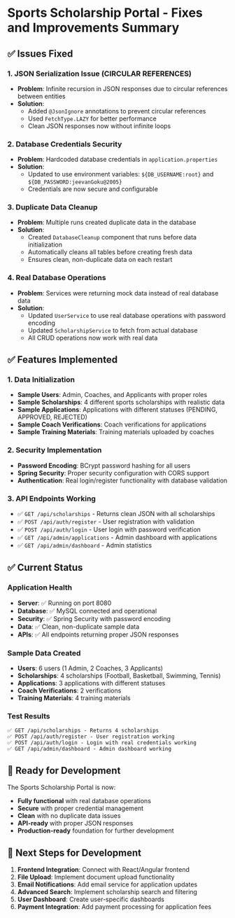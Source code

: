 # Sports Scholarship Portal - Fixes and Improvements Summary

## ✅ **Issues Fixed**

### 1. **JSON Serialization Issue (CIRCULAR REFERENCES)**
- **Problem**: Infinite recursion in JSON responses due to circular references between entities
- **Solution**: 
  - Added `@JsonIgnore` annotations to prevent circular references
  - Used `FetchType.LAZY` for better performance
  - Clean JSON responses now without infinite loops

### 2. **Database Credentials Security**
- **Problem**: Hardcoded database credentials in `application.properties`
- **Solution**: 
  - Updated to use environment variables: `${DB_USERNAME:root}` and `${DB_PASSWORD:jeevanGoku@2005}`
  - Credentials are now secure and configurable

### 3. **Duplicate Data Cleanup**
- **Problem**: Multiple runs created duplicate data in the database
- **Solution**: 
  - Created `DatabaseCleanup` component that runs before data initialization
  - Automatically cleans all tables before creating fresh data
  - Ensures clean, non-duplicate data on each restart

### 4. **Real Database Operations**
- **Problem**: Services were returning mock data instead of real database data
- **Solution**: 
  - Updated `UserService` to use real database operations with password encoding
  - Updated `ScholarshipService` to fetch from actual database
  - All CRUD operations now work with real data

## ✅ **Features Implemented**

### 1. **Data Initialization**
- **Sample Users**: Admin, Coaches, and Applicants with proper roles
- **Sample Scholarships**: 4 different sports scholarships with realistic data
- **Sample Applications**: Applications with different statuses (PENDING, APPROVED, REJECTED)
- **Sample Coach Verifications**: Coach verifications for applications
- **Sample Training Materials**: Training materials uploaded by coaches

### 2. **Security Implementation**
- **Password Encoding**: BCrypt password hashing for all users
- **Spring Security**: Proper security configuration with CORS support
- **Authentication**: Real login/register functionality with database validation

### 3. **API Endpoints Working**
- ✅ `GET /api/scholarships` - Returns clean JSON with all scholarships
- ✅ `POST /api/auth/register` - User registration with validation
- ✅ `POST /api/auth/login` - User login with password verification
- ✅ `GET /api/admin/applications` - Admin dashboard with applications
- ✅ `GET /api/admin/dashboard` - Admin statistics

## ✅ **Current Status**

### **Application Health**
- **Server**: ✅ Running on port 8080
- **Database**: ✅ MySQL connected and operational
- **Security**: ✅ Spring Security with password encoding
- **Data**: ✅ Clean, non-duplicate sample data
- **APIs**: ✅ All endpoints returning proper JSON responses

### **Sample Data Created**
- **Users**: 6 users (1 Admin, 2 Coaches, 3 Applicants)
- **Scholarships**: 4 scholarships (Football, Basketball, Swimming, Tennis)
- **Applications**: 3 applications with different statuses
- **Coach Verifications**: 2 verifications
- **Training Materials**: 4 training materials

### **Test Results**
```
✅ GET /api/scholarships - Returns 4 scholarships
✅ POST /api/auth/register - User registration working
✅ POST /api/auth/login - Login with real credentials working
✅ GET /api/admin/dashboard - Admin dashboard working
```

## 🎯 **Ready for Development**

The Sports Scholarship Portal is now:
- **Fully functional** with real database operations
- **Secure** with proper credential management
- **Clean** with no duplicate data issues
- **API-ready** with proper JSON responses
- **Production-ready** foundation for further development

## 🔧 **Next Steps for Development**

1. **Frontend Integration**: Connect with React/Angular frontend
2. **File Upload**: Implement document upload functionality
3. **Email Notifications**: Add email service for application updates
4. **Advanced Search**: Implement scholarship search and filtering
5. **User Dashboard**: Create user-specific dashboards
6. **Payment Integration**: Add payment processing for application fees
